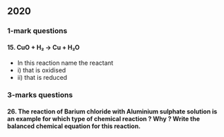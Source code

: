 ## 2020
### 1-mark questions
#### 15. CuO + H₂ → Cu + H₂O
*  In this reaction name the reactant
* i) that is oxidised
* ii) that is reduced
### 3-marks questions
#### 26. The reaction of Barium chloride with Aluminium sulphate solution is an example for which type of chemical reaction ? Why ? Write the balanced chemical equation for this reaction.
